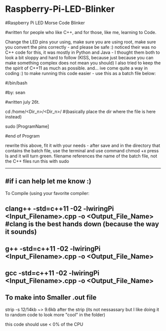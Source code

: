 # Raspberry-Pi-LED-Blinker

#Raspberry Pi LED Morse Code Blinker

#written for people who like C++, and for those, like me, learning to Code.

Change the LED pins your using, make sure you are using root, make sure you convert the pins
correctly - and please be safe :)
noticed their was no C++ code for this, it was mostly in Python and Java - 
I thought them both to look a bit sloppy and hard to follow 
(KISS, because just because you can make something complex does not mean you should)
I also tried to keep the the spirit of C++11 as much as possible. 
and... ive come quite a way in coding :)
to make running this code easier - use this as a batch file below:




#/bin/bash

#by: sean

#written july 26t.

cd /home/<Dir_n>/<Dir_n>/   #(basically  place the dir where the file is here instead)

sudo [ProgramName]

#end of Program






rewrite this above, fit it with your needs - after save and in the directory that contains the batch file,
use the terminal and use command chmod +x <filename>
press ls and it will turn green.
filename references the name of the batch file, not the C++ files
run this with sudo

----------------------------------------
#if i can help let me know :) 
-----------------------------------------

To Compile (using your favorite compiler:

clang++ -std=c++11 -02 -lwiringPi <Input_Filename>.cpp -o <Output_File_Name>  #clang is the best hands down (because the way it sounds)
---------------------
g++     -std=c++11 -02 -lwiringPi <Input_Filename>.cpp -o <Output_File_Name>
---------------------
gcc     -std=c++11 -02 -lwiringPi <Input_Filename>.cpp -o <Output_File_Name>
---------------------



To make into Smaller .out file 
--------------------
strip -s <filename> 
  12/14kb ~> 9.6kb after the strip
(its not nessassary but I like doing it to random code to look more "cool" in the folder)

this code should use < 0% of the CPU
